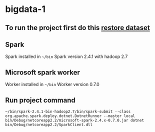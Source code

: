 # bigdata-1

## To run the project first do this [restore dataset](https://github.com/JKostov/bigdata-1/blob/master/data-to-process/data.md)

## Spark
Spark installed in `~/bin`
Spark version 2.4.1 with hadoop 2.7

## Microsoft spark worker 
Worker installed in `~/bin`
Worker version 0.7.0

## Run project command
```
~/bin/spark-2.4.1-bin-hadoop2.7/bin/spark-submit --class org.apache.spark.deploy.dotnet.DotnetRunner --master local bin/Debug/netcoreapp2.2/microsoft-spark-2.4.x-0.7.0.jar dotnet bin/Debug/netcoreapp2.2/SparkClient.dll
```
